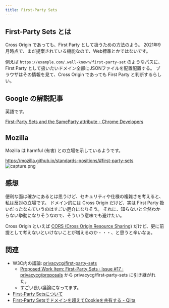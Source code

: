 ```yaml
---
title: First-Party Sets
---
```



## First-Party Sets とは

Cross Origin であっても、First Party として扱うための方法のよう。
2021年9月時点で、まだ提案されている機能なので、Web標準とかではないです。

例えば `https://example.com/.well-known/first-party-set` のようなパスに、First Party として扱いたいドメイン全部にJSONファイルを配置配置する。
ブラウザはその情報を見て、Cross Origin であっても First Party と判断するらしい。


## Google の解説記事

英語です。

[First-Party Sets and the SameParty attribute - Chrome Developers](https://developer.chrome.com/blog/first-party-sets-sameparty/)


## Mozilla

Mozilla は harmful (有害) との立場を示しているようです。

https://mozilla.github.io/standards-positions/#first-party-sets
![capture.png](https://i.gyazo.com/65525071f77538ecfa964153b430df81.png)


## 感想

便利な面は確かにあるとは思うけど、セキュリティや仕様の複雑さを考えると、私は反対の立場です。
ドメイン的には Cross Origin だけど、実は First Party 扱いだったなんていうのはすごい厄介になりそう。
それに、知らないと全然わからない挙動になりそうなので、そういう意味でも避けたい。

Cross Origin といえば [CORS (Cross Origin Resource Sharing)](https://developer.mozilla.org/ja/docs/Web/HTTP/CORS) だけど、更に前提として考えないといけないことが増えるのか・・・、と思うと辛いなぁ。


## 関連

- W3C内の議論: [privacycg/first-party-sets](https://github.com/privacycg/first-party-sets)
    - [Proposed Work Item: First-Party Sets · Issue #17 · privacycg/proposals](https://github.com/privacycg/proposals/issues/17) から privacycg/first-party-sets に引き継がれた。
    - すごい長い議論になってます。
- [First-Party Setsについて](https://zenn.dev/tayusa/articles/efa8aa75ad5519)
- [First-Party Setsでドメインを超えてCookieを共有する - Qiita](https://qiita.com/rana_kualu/items/13a77f76257767a23643)

